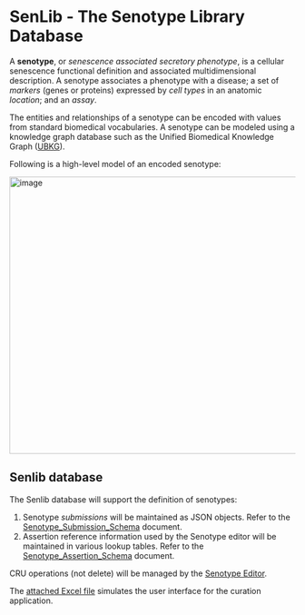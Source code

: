 # SenLib - The Senotype Library Database

A **senotype**, or _senescence associated secretory phenotype_, is a cellular senescence functional definition and associated multidimensional description. 
A senotype associates a phenotype with a disease; a set of _markers_ (genes or proteins) expressed by _cell types_ in an anatomic _location_; and an _assay_.

The entities and relationships of a senotype can be encoded with values from standard biomedical vocabularies. A senotype can be modeled using a knowledge graph database
such as the Unified Biomedical Knowledge Graph ([UBKG](https://ubkg.docs.xconsortia.org/)).

Following is a high-level model of an encoded senotype:

<img width="565" height="488" alt="image" src="https://github.com/user-attachments/assets/6c7b8841-c01e-4008-8f30-94e6b816d1f3" />


## Senlib database
The Senlib database will support the definition of senotypes:
1. Senotype _submissions_ will be maintained as JSON objects. Refer to the [Senotype_Submission_Schema](https://github.com/sennetconsortium/senlib/blob/main/doc/Senotype_Submission_Schema.md) document.
2. Assertion reference information used by the Senotype editor will be maintained in various lookup tables. Refer to the [Senotype_Assertion_Schema](https://github.com/sennetconsortium/senlib/blob/main/doc/Senotype_Assertion_Schema.md) document.

CRU operations (not delete) will be managed by the [Senotype Editor](https://github.com/sennetconsortium/senotype_editor).

The [attached Excel file](https://github.com/sennetconsortium/senlib/blob/main/doc/Senotype_Library_Example_Submission.xlsx) simulates the user interface for the curation application.
